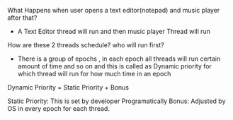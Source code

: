What Happens when user opens a text editor(notepad) and music player after that?
- A Text Editor thread will run and then music player Thread will run

How are these 2 threads schedule? who will run first?
- There is a group of epochs , in each epoch all threads will run certain amount of time 
and so on and this is called as Dynamic priority for which thread will run for
how much time in an epoch

Dynamic Priority = Static Priority + Bonus

Static Priority: This is set by developer Programatically
Bonus: Adjusted by OS in every epoch for each thread.



